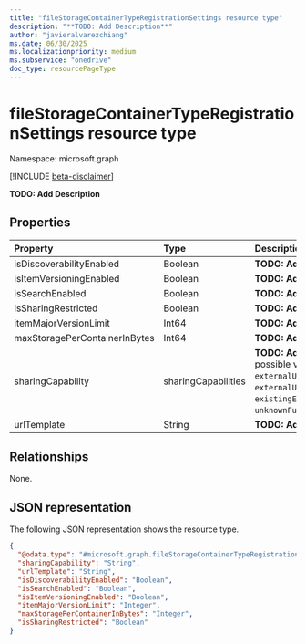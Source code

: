 ```yaml
---
title: "fileStorageContainerTypeRegistrationSettings resource type"
description: "**TODO: Add Description**"
author: "javieralvarezchiang"
ms.date: 06/30/2025
ms.localizationpriority: medium
ms.subservice: "onedrive"
doc_type: resourcePageType
---
```


# fileStorageContainerTypeRegistrationSettings resource type

Namespace: microsoft.graph

[!INCLUDE [beta-disclaimer](../../includes/beta-disclaimer.md)]

**TODO: Add Description**


## Properties
|Property|Type|Description|
|:---|:---|:---|
|isDiscoverabilityEnabled|Boolean|**TODO: Add Description**|
|isItemVersioningEnabled|Boolean|**TODO: Add Description**|
|isSearchEnabled|Boolean|**TODO: Add Description**|
|isSharingRestricted|Boolean|**TODO: Add Description**|
|itemMajorVersionLimit|Int64|**TODO: Add Description**|
|maxStoragePerContainerInBytes|Int64|**TODO: Add Description**|
|sharingCapability|sharingCapabilities|**TODO: Add Description**.The possible values are: `disabled`, `externalUserSharingOnly`, `externalUserAndGuestSharing`, `existingExternalUserSharingOnly`, `unknownFutureValue`.|
|urlTemplate|String|**TODO: Add Description**|

## Relationships
None.

## JSON representation
The following JSON representation shows the resource type.
<!-- {
  "blockType": "resource",
  "@odata.type": "microsoft.graph.fileStorageContainerTypeRegistrationSettings"
}
-->
``` json
{
  "@odata.type": "#microsoft.graph.fileStorageContainerTypeRegistrationSettings",
  "sharingCapability": "String",
  "urlTemplate": "String",
  "isDiscoverabilityEnabled": "Boolean",
  "isSearchEnabled": "Boolean",
  "isItemVersioningEnabled": "Boolean",
  "itemMajorVersionLimit": "Integer",
  "maxStoragePerContainerInBytes": "Integer",
  "isSharingRestricted": "Boolean"
}
```

